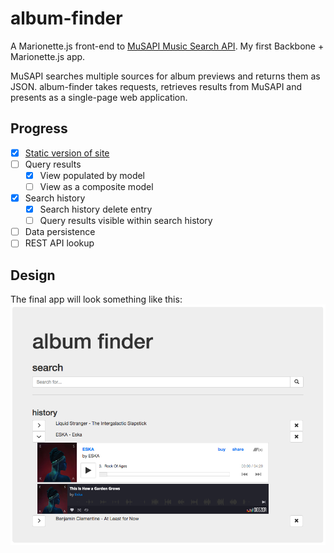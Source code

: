 # album-finder

A Marionette.js front-end to [MuSAPI Music Search API](https://github.com/sonicblend/MuSAPI). My first Backbone + Marionette.js app.

MuSAPI searches multiple sources for album previews and returns them as JSON. album-finder takes requests, retrieves results from MuSAPI and presents as a single-page web application.

## Progress

- [x] [Static version of site](https://github.com/sonicblend/album-finder/blob/master/static.html)
- [ ] Query results
  - [x] View populated by model
  - [ ] View as a composite model
- [x] Search history
  - [x] Search history delete entry
  - [ ] Query results visible within search history
- [ ] Data persistence
- [ ] REST API lookup

## Design

The final app will look something like this:
![Static design](https://github.com/sonicblend/album-finder/blob/master/static.png)
